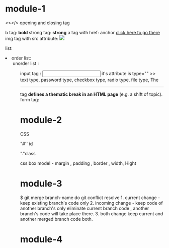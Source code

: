 

# module-1

<></> opening and closing tag

b tag: <b > bold </b> 
strong tag: <strong>strong</strong>
a tag with href:  anchor  <a href="link.com">click here to go there</a>
img tag with src attribute: <img src="image.png">

list: <li>
order list: <ol>
unorder list : <ul>
input tag : <input> it's attribute is  type="" >> text type, password type, checkbox type, radio type, file type, 
The <hr> tag **defines a thematic break in an HTML page** (e.g. a shift of topic).
form tag: <form></form>




# module-2

CSS

"#'' id

"."class 
 
<style>Write css in this tag</style>

css box model - margin , padding , border , width, Hight 


# module-3

$ git merge branch-name
do git conflict resolve
	1. current change - 
			keep existing branch's code only
	2. incoming change - 
			keep code of another branch's only eliminate current branch code , another branch's code will take place there.
	3. both change 
			keep current and another merged branch code both. 

# module-4
